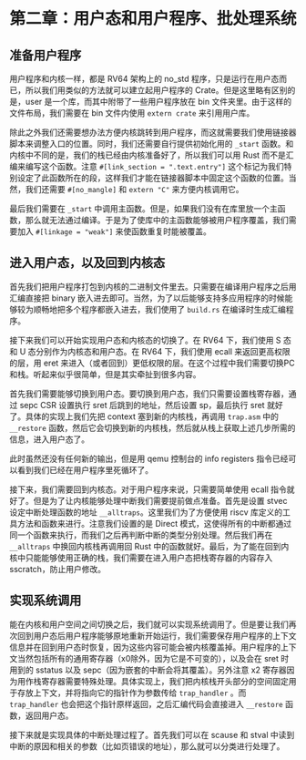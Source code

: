 # 第二章：用户态和用户程序、批处理系统

## 准备用户程序

用户程序和内核一样，都是 RV64 架构上的 no_std 程序，只是运行在用户态而已，所以我们用类似的方法就可以建立起用户程序的 Crate。但是这里略有区别的是，user 是一个库，而其中附带了一些用户程序放在 bin 文件夹里。由于这样的文件布局，我们需要在 bin 文件内使用 `extern crate` 来引用用户库。

除此之外我们还需要想办法方便内核跳转到用户程序，而这就需要我们使用链接器脚本来调整入口的位置。同时，我们还需要自行提供初始化用的 `_start` 函数。和内核中不同的是，我们的栈已经由内核准备好了，所以我们可以用 Rust 而不是汇编来编写这个函数。注意 `#[link_section = ".text.entry"]` 这个标记为我们特别设定了此函数所在的段，这样我们才能在链接器脚本中固定这个函数的位置。当然，我们还需要 `#[no_mangle]` 和 `extern "C"` 来方便内核调用它。

最后我们需要在 `_start` 中调用主函数。但是，如果我们没有在库里放一个主函数，那么就无法通过编译。于是为了使库中的主函数能够被用户程序覆盖，我们需要加入 `#[linkage = "weak"]` 来使函数重复时能被覆盖。

## 进入用户态，以及回到内核态

首先我们把用户程序打包到内核的二进制文件里去。只需要在编译用户程序之后用汇编直接把 binary 嵌入进去即可。当然，为了以后能够支持多应用程序的时候能够较为顺畅地把多个程序都嵌入进去，我们使用了 `build.rs` 在编译时生成汇编程序。

接下来我们可以开始实现用户态和内核态的切换了。在 RV64 下，我们使用 S 态和 U 态分别作为内核态和用户态。在 RV64 下，我们使用 ecall 来返回更高权限的层，用 eret 来进入（或者回到）更低权限的层。在这个过程中我们需要切换PC和栈。听起来似乎很简单，但是其实牵扯到很多内容。

首先我们需要能够切换到用户态。要切换到用户态，我们只需要设置栈寄存器，通过 sepc CSR 设置执行 sret 后跳到的地址，然后设置 sp，最后执行 sret 就好了。具体的实现上我们先把 context 塞到新的内核栈，再调用 `trap.asm` 中的 `__restore` 函数，然后它会切换到新的内核栈，然后就从栈上获取上述几步所需的信息，进入用户态了。

此时虽然还没有任何新的输出，但是用 qemu 控制台的 info registers 指令已经可以看到我们已经在用户程序里死循环了。

接下来，我们需要回到内核态。对于用户程序来说，只需要简单使用 ecall 指令就好了。但是为了让内核能够处理中断我们需要提前做点准备。首先是设置 stvec 设定中断处理函数的地址 `__alltraps`。这里我们为了方便使用 riscv 库定义的工具方法和函数来进行。注意我们设置的是 Direct 模式，这使得所有的中断都通过同一个函数来执行，而我们之后再判断中断的类型分别处理。然后我们再在 `__alltraps` 中换回内核栈再调用回 Rust 中的函数就好。最后，为了能在回到内核中只能能够使用正确的栈，我们需要在进入用户态把栈寄存器的内容存入 sscratch，防止用户修改。

## 实现系统调用

能在内核和用户空间之间切换之后，我们就可以实现系统调用了。但是要让我们再次回到用户态后用户程序能够原地重新开始运行，我们需要保存用户程序的上下文信息并在回到用户态时恢复，因为这些内容可能会被内核覆盖掉。用户程序的上下文当然包括所有的通用寄存器（x0除外，因为它是不可变的），以及会在 sret 时用到的 sstatus 以及 sepc（因为嵌套的中断会将其覆盖）。另外注意 x2 寄存器因为用作栈寄存器需要特殊处理。具体实现上，我们把内核栈开头部分的空间固定用于存放上下文，并将指向它的指针作为参数传给 `trap_handler` 。而 `trap_handler` 也会把这个指针原样返回，之后汇编代码会直接进入 `__restore` 函数，返回用户态。

接下来就是实现具体的中断处理过程了。首先我们可以在 scause 和 stval 中读到中断的原因和相关的参数（比如页错误的地址），那么就可以分类进行处理了。